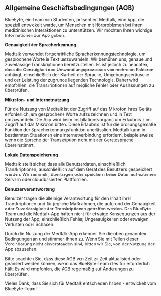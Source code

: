 ## Allgemeine Geschäftsbedingungen (AGB)

BlueByte, ein Team von Studenten, präsentiert Medtalk, eine App, die speziell entwickelt wurde, um Menschen mit Hörproblemen bei ihren medizinischen Interaktionen zu unterstützen. Wir möchten Ihnen wichtige Informationen zur App geben:

**Genauigkeit der Spracherkennung**

Medtalk verwendet fortschrittliche Spracherkennungstechnologie, um gesprochene Worte in Text umzuwandeln. Wir bemühen uns, genaue und zuverlässige Transkriptionen bereitzustellen. Es ist jedoch zu beachten, dass die Genauigkeit des Umwandlungsprozesses von mehreren Faktoren abhängt, einschließlich der Klarheit der Sprache, Umgebungsgeräusche und der Leistung der zugrunde liegenden Technologie. Daher wird empfohlen, die Transkriptionen auf mögliche Fehler oder Auslassungen zu überprüfen.

**Mikrofon- und Internetnutzung**

Für die Nutzung von Medtalk ist der Zugriff auf das Mikrofon Ihres Geräts erforderlich, um gesprochene Worte aufzuzeichnen und in Text umzuwandeln. Die App wird beim Installationsvorgang um Erlaubnis zum Zugriff auf das Mikrofon bitten. Diese Erlaubnis ist für die ordnungsgemäße Funktion der Spracherkennungsfunktion unerlässlich.
Medtalk kann in bestimmten Situationen eine Internetverbindung erfordern, beispielsweise wenn die Sprache der Transkription nicht mit der Gerätesprache übereinstimmt.

**Lokale Datenspeicherung**

Medtalk stellt sicher, dass alle Benutzerdaten, einschließlich Transkriptionen, ausschließlich auf dem Gerät des Benutzers gespeichert werden. Wir sammeln, übertragen oder speichern keine Daten auf externen Servern oder cloudbasierten Plattformen.

**Benutzerverantwortung**

Benutzer tragen die alleinige Verantwortung für den Inhalt ihrer Transkriptionen und für jegliche Maßnahmen, die aufgrund der Genauigkeit oder Zuverlässigkeit der Transkriptionen getroffen werden. Das BlueByte-Team und die Medtalk-App haften nicht für etwaige Konsequenzen aus der Nutzung der App, einschließlich Fehler, Ungenauigkeiten oder etwaigen Verlusten oder Schäden.

Durch die Nutzung der Medtalk-App erkennen Sie die oben genannten Bedingungen an und stimmen ihnen zu. Wenn Sie mit Teilen dieser Vereinbarung nicht einverstanden sind, bitten wir Sie, von der Nutzung der App abzusehen.

Bitte beachten Sie, dass diese AGB von Zeit zu Zeit aktualisiert oder geändert werden können, wenn das BlueByte-Team dies für erforderlich hält. Es wird empfohlen, die AGB regelmäßig auf Änderungen zu überprüfen.

Vielen Dank, dass Sie sich für Medtalk entschieden haben - entwickelt vom BlueByte-Team!